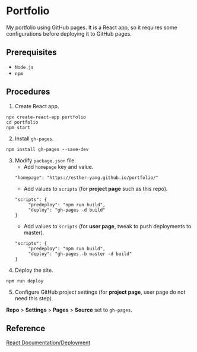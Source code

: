 # Portfolio

My portfolio using GitHub pages. It is a React app, so it requires some configurations before deploying it to GitHub pages.

## Prerequisites

- `Node.js`
- `npm `

## Procedures

1. Create React app.

```
npx create-react-app portfolio
cd portfolio
npm start
```

2. Install `gh-pages`.

```
npm install gh-pages --save-dev
```

3. Modify `package.json` file.
   - Add `homepage` key and value.
   ```
   "homepage": "https://esther-yang.github.io/portfolio/"
   ```
   - Add values to `scripts` (for **project page** such as this repo).
   ```
   "scripts": {
        "predeploy": "npm run build",
        "deploy": "gh-pages -d build"
   }
   ```
   - Add values to `scripts` (for **user page**, tweak to push deployments to master).
   ```
   "scripts": {
        "predeploy": "npm run build",
        "deploy": "gh-pages -b master -d build"
   }
   ```
4. Deploy the site.

```
npm run deploy
```

5. Configure GitHub project settings (for **project page**, user page do not need this step).

**Repo** > **Settings** > **Pages** > **Source** set to `gh-pages`.

## Reference

[React Documentation/Deployment](https://create-react-app.dev/docs/deployment/#github-pages-https-pagesgithubcom)
